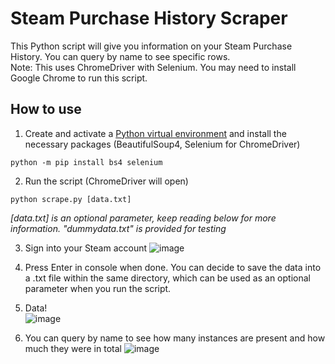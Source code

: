 # Steam Purchase History Scraper

This Python script will give you information on your Steam Purchase History. You can query by name to see specific rows.\
Note: This uses ChromeDriver with Selenium. You may need to install Google Chrome to run this script.

## How to use

1. Create and activate a [Python virtual environment](https://docs.python.org/3/tutorial/venv.html#creating-virtual-environments) and install the necessary packages (BeautifulSoup4, Selenium for ChromeDriver)

```
python -m pip install bs4 selenium
```

2. Run the script (ChromeDriver will open)
```
python scrape.py [data.txt]
```
*[data.txt] is an optional parameter, keep reading below for more information. "dummydata.txt" is provided for testing*

3. Sign into your Steam account
![image](https://github.com/sicfran774/SteamPurchaseHistoryScraper/assets/1214993/d9d10c23-914e-456e-8f3d-6f1e83899429)

4. Press Enter in console when done. You can decide to save the data into a .txt file within the same directory, which can be used as an optional parameter when you run the script.

5. Data!\
![image](https://github.com/sicfran774/SteamPurchaseHistoryScraper/assets/1214993/e7aa7757-6a4b-462e-a0af-8148b9e63a3a)

7. You can query by name to see how many instances are present and how much they were in total
![image](https://github.com/sicfran774/SteamPurchaseHistoryScraper/assets/1214993/347cce60-9cf4-455c-8b9e-87187e8b0935)
